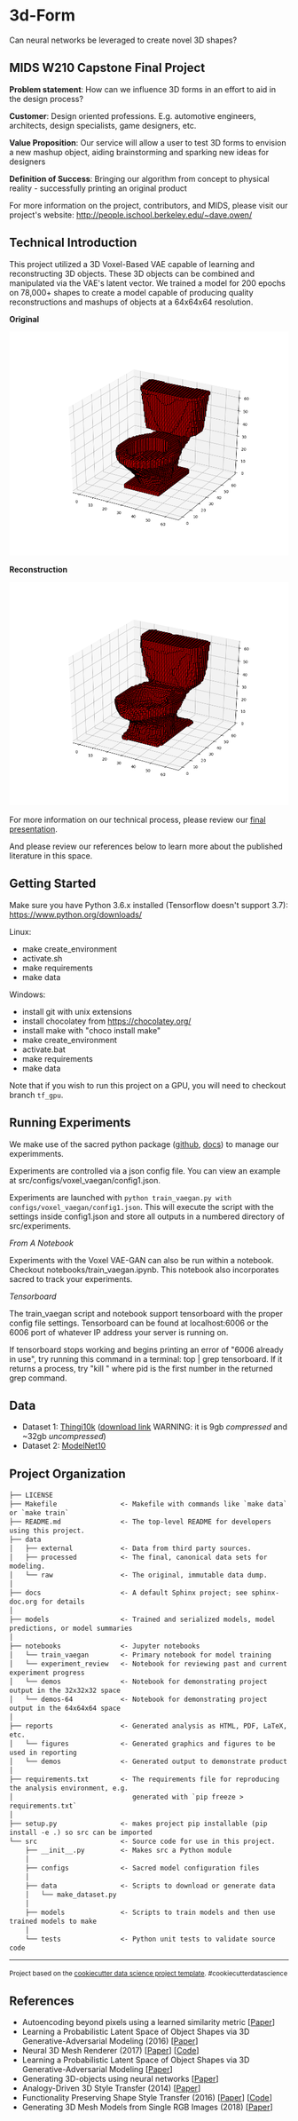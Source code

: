3d-Form
==============================

Can neural networks be leveraged to create novel 3D shapes?

MIDS W210 Capstone Final Project
------------

**Problem statement**: How can we influence 3D forms in an effort to aid in the design process?

**Customer**: Design oriented professions. E.g. automotive engineers, architects, design specialists, game designers, etc.

**Value Proposition**: Our service will allow a user to test 3D forms to envision a new mashup object, aiding brainstorming and sparking new ideas for designers

**Definition of Success**: Bringing our algorithm from concept to physical reality - successfully printing an original product

For more information on the project, contributors, and MIDS, please visit our project's website: http://people.ischool.berkeley.edu/~dave.owen/

Technical Introduction
------------

This project utilized a 3D Voxel-Based VAE capable of learning and reconstructing 3D objects. These 3D objects can be combined and manipulated via the VAE's latent vector. We trained a model for 200 epochs on 78,000+ shapes to create a model capable of producing quality reconstructions and mashups of objects at a 64x64x64 resolution.

**Original**

![original toilet](https://raw.githubusercontent.com/workmanjack/3d-form/tf-gpu/reports/demos/good_reconstructions/toilet_0397_64_x0_z0.orig.png)

**Reconstruction**

![reconstructed toilet](https://raw.githubusercontent.com/workmanjack/3d-form/tf-gpu/reports/demos/good_reconstructions/toilet_0397_64_x0_z0.recon.binvox.png)

For more information on our technical process, please review our [final presentation](reports/3d-mesh-mash-final-presentation.pdf).

And please review our references below to learn more about the published literature in this space.

Getting Started
------------

Make sure you have Python 3.6.x installed (Tensorflow doesn't support 3.7): https://www.python.org/downloads/

Linux:

* make create_environment
* activate.sh
* make requirements
* make data

Windows:

* install git with unix extensions
* install chocolatey from https://chocolatey.org/
* install make with "choco install make"
* make create_environment
* activate.bat
* make requirements
* make data

Note that if you wish to run this project on a GPU, you will need to checkout branch `tf_gpu`.


Running Experiments
------------

We make use of the sacred python package ([github](https://github.com/IDSIA/sacred), [docs](https://sacred.readthedocs.io/en/latest/index.html)) to manage our experimments.

Experiments are controlled via a json config file. You can view an example at src/configs/voxel_vaegan/config1.json.

Experiments are launched with `python train_vaegan.py with configs/voxel_vaegan/config1.json`. This will execute the script with the settings inside config1.json and store all outputs in a numbered directory of src/experiments.

*From A Notebook*

Experiments with the Voxel VAE-GAN can also be run within a notebook. Checkout notebooks/train_vaegan.ipynb. This notebook also incorporates sacred to track your experiments.

*Tensorboard*

The train_vaegan script and notebook support tensorboard with the proper config file settings. Tensorboard can be found at localhost:6006 or the 6006 port of whatever IP address your server is running on.

If tensorboard stops working and begins printing an error of "6006 already in use", try running this command in a terminal: top | grep tensorboard. If it returns a process, try "kill <pid>" where pid is the first number in the returned grep command.


Data
------------

* Dataset 1: [Thingi10k](https://arxiv.org/pdf/1605.04797.pdf) ([download link](https://drive.google.com/file/d/0B4_KyPW4T9oGRHdMTGZnVDFHLUU/edit) WARNING: it is 9gb _compressed_ and ~32gb _uncompressed_)
* Dataset 2: [ModelNet10](http://modelnet.cs.princeton.edu/)


Project Organization
------------

    ├── LICENSE
    ├── Makefile                <- Makefile with commands like `make data` or `make train`
    ├── README.md               <- The top-level README for developers using this project.
    ├── data
    │   ├── external            <- Data from third party sources.
    │   ├── processed           <- The final, canonical data sets for modeling.
    │   └── raw                 <- The original, immutable data dump.
    │
    ├── docs                    <- A default Sphinx project; see sphinx-doc.org for details
    │
    ├── models                  <- Trained and serialized models, model predictions, or model summaries
    │
    ├── notebooks               <- Jupyter notebooks
    │   └── train_vaegan        <- Primary notebook for model training
    │   └── experiment_review   <- Notebook for reviewing past and current experiment progress
    │   └── demos               <- Notebook for demonstrating project output in the 32x32x32 space
    │   └── demos-64            <- Notebook for demonstrating project output in the 64x64x64 space
    │
    ├── reports                 <- Generated analysis as HTML, PDF, LaTeX, etc.
    │   └── figures             <- Generated graphics and figures to be used in reporting
    │   └── demos               <- Generated output to demonstrate product
    │
    ├── requirements.txt        <- The requirements file for reproducing the analysis environment, e.g.
    │                              generated with `pip freeze > requirements.txt`
    │
    ├── setup.py                <- makes project pip installable (pip install -e .) so src can be imported
    └── src                     <- Source code for use in this project.
        ├── __init__.py         <- Makes src a Python module
        │
        ├── configs             <- Sacred model configuration files
        │
        ├── data                <- Scripts to download or generate data
        │   └── make_dataset.py
        │
        ├── models              <- Scripts to train models and then use trained models to make
        │
        └── tests               <- Python unit tests to validate source code


--------

<p><small>Project based on the <a target="_blank" href="https://drivendata.github.io/cookiecutter-data-science/">cookiecutter data science project template</a>. #cookiecutterdatascience</small></p>


References
------------

* Autoencoding beyond pixels using a learned similarity metric [[Paper](https://arxiv.org/pdf/1512.09300.pdf)]
* Learning a Probabilistic Latent Space of Object Shapes via 3D Generative-Adversarial Modeling (2016) [[Paper](https://arxiv.org/pdf/1610.07584.pdf)]
* Neural 3D Mesh Renderer (2017) [[Paper](http://hiroharu-kato.com/projects_en/neural_renderer.html)] [[Code](https://github.com/hiroharu-kato/neural_renderer.git)]
* Learning a Probabilistic Latent Space of Object Shapes via 3D Generative-Adversarial Modeling [[Paper](http://3dgan.csail.mit.edu/)]
* Generating 3D-objects using neural networks [[Paper](http://www.diva-portal.org/smash/get/diva2:1218064/FULLTEXT01.pdf)]
* Analogy-Driven 3D Style Transfer (2014) [[Paper](http://www.chongyangma.com/publications/st/index.html)]
* Functionality Preserving Shape Style Transfer (2016) [[Paper](http://people.cs.umass.edu/~zlun/papers/StyleTransfer/StyleTransfer.pdf)] [[Code](https://github.com/happylun/StyleTransfer)]
* Generating 3D Mesh Models from Single RGB Images (2018) [[Paper](https://github.com/nywang16/Pixel2Mesh)]
